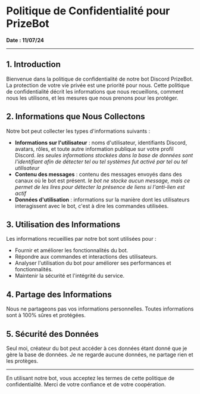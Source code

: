 # Politique de Confidentialité pour PrizeBot

**Date : 11/07/24**

---

## 1. Introduction

Bienvenue dans la politique de confidentialité de notre bot Discord PrizeBot. La protection de votre vie privée est une priorité pour nous. Cette politique de confidentialité décrit les informations que nous recueillons, comment nous les utilisons, et les mesures que nous prenons pour les protéger.

## 2. Informations que Nous Collectons

Notre bot peut collecter les types d'informations suivants :

- **Informations sur l'utilisateur** : noms d'utilisateur, identifiants Discord, avatars, rôles, et toute autre information publique sur votre profil Discord. *les seules informations stockées dans la base de données sont l'identifiant afin de détecter tel ou tel systèmes fut activé par tel ou tel utilisateur*
- **Contenu des messages** : contenu des messages envoyés dans des canaux où le bot est présent. *le bot ne stocke aucun message, mais ce permet de les lires pour détecter la présence de liens si l'anti-lien est actif*
- **Données d'utilisation** : informations sur la manière dont les utilisateurs interagissent avec le bot, c'est à dire les commandes utilisées.

## 3. Utilisation des Informations

Les informations recueillies par notre bot sont utilisées pour :

- Fournir et améliorer les fonctionnalités du bot.
- Répondre aux commandes et interactions des utilisateurs.
- Analyser l'utilisation du bot pour améliorer ses performances et fonctionnalités.
- Maintenir la sécurité et l'intégrité du service.

## 4. Partage des Informations

Nous ne partageons pas vos informations personnelles. Toutes informations sont à 100% sûres et protégées.

## 5. Sécurité des Données

Seul moi, créateur du bot peut accéder à ces données étant donné que je gère la base de données. Je ne regarde aucune données, ne partage rien et les protèges.

---

En utilisant notre bot, vous acceptez les termes de cette politique de confidentialité. Merci de votre confiance et de votre coopération.
